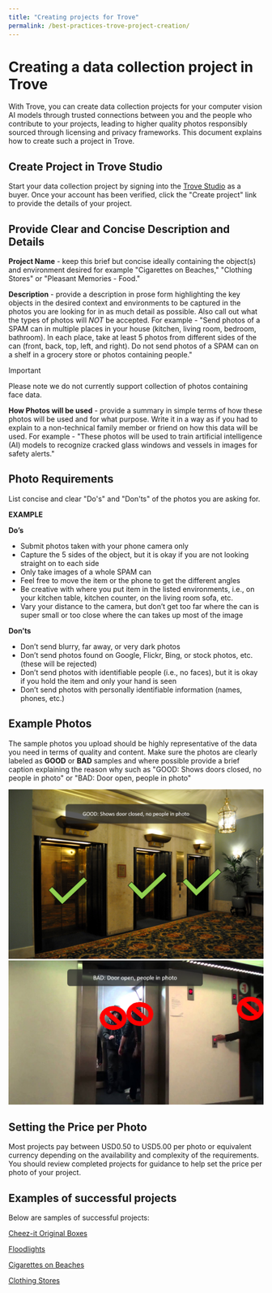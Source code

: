 ```yaml
---
title: "Creating projects for Trove"
permalink: /best-practices-trove-project-creation/
---
```

# Creating a data collection project in Trove

With Trove, you can create data collection projects for your computer vision AI models through trusted connections between you and the people who contribute to your projects, leading to higher quality photos responsibly sourced through licensing and privacy frameworks. This document explains how to create such a project in Trove.

## Create Project in Trove Studio

Start your data collection project by signing into the [Trove Studio](https://trove-studio.microsoft.com/) as a buyer.  Once your account has been verified, click the "Create project" link to provide the details of your project.

## Provide Clear and Concise Description and Details

**Project Name** - keep this brief but concise ideally containing the object(s) and environment desired for example "Cigarettes on Beaches," "Clothing Stores" or "Pleasant Memories - Food."

**Description** - provide a description in prose form highlighting the key objects in the desired context and environments to be captured in the photos you are looking for in as much detail as possible.  Also call out what the types of photos will _NOT_ be accepted.  For example - "Send photos of a SPAM can in multiple places in your house (kitchen, living room, bedroom, bathroom). In each place, take at least 5 photos from different sides of the can (front, back, top, left, and right).  Do not send photos of a SPAM can on a shelf in a grocery store or photos containing people." 

> [!IMPORTANT] 
> Please note we do not currently support collection of photos containing face data.

**How Photos will be used** - provide a summary in simple terms of how these photos will be used and for what purpose.  Write it in a way as if you had to explain to a non-technical family member or friend on how this data will be used.  For example - "These photos will be used to train artificial intelligence (AI) models to recognize cracked glass windows and vessels in images for safety alerts."


## Photo Requirements
List concise and clear "Do's" and "Don'ts" of the photos you are asking for.  

**EXAMPLE**

**Do’s**
- Submit photos taken with your phone camera only
- Capture the 5 sides of the object, but it is okay if you are not looking straight on to each side
- Only take images of a whole SPAM can
- Feel free to move the item or the phone to get the different angles
- Be creative with where you put item in the listed environments, i.e., on your kitchen table, kitchen counter, on the living room sofa, etc.
- Vary your distance to the camera, but don’t get too far where the can is super small or too close where the can takes up most of the image

**Don’ts**
- Don’t send blurry, far away, or very dark photos
- Don’t send photos found on Google, Flickr, Bing, or stock photos, etc. (these will be rejected)
- Don’t send photos with identifiable people (i.e., no faces), but it is okay if you hold the item and only your hand is seen
- Don’t send photos with personally identifiable information (names, phones, etc.)

## Example Photos

The sample photos you upload should be highly representative of the data you need in terms of quality and content.  Make sure the photos are clearly labeled as **GOOD** or **BAD** samples and where possible provide a brief caption explaining the reason why such as "GOOD: Shows doors closed, no people in photo" or "BAD: Door open, people in photo"

![](/Buyer-Sample-Good-1.png)![](/Buyer-Sample-Bad-1.png)

## Setting the Price per Photo

Most projects pay between USD0.50 to USD5.00 per photo or equivalent currency depending on the availability and complexity of the requirements.  You should review completed projects for guidance to help set the price per photo of your project.

## Examples of successful projects

Below are samples of successful projects:

[Cheez-it Original Boxes](https://trove.microsoft.com/projects/d8915d9c779a431086b94577a7c56603)

[Floodlights](https://trove.microsoft.com/projects/ff8bc0a33b5c4882bf072dd4879fb989)

[Cigarettes on Beaches](https://trove.microsoft.com/projects/da7f0bc65c764a389e05ca97744c264a)

[Clothing Stores](https://trove.microsoft.com/projects/d90ae7bcfed443d8966950b0ce638354)


